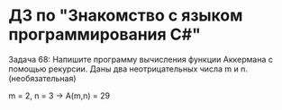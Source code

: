 # ДЗ по "Знакомство с языком программирования С#"
Задача 68: Напишите программу вычисления функции Аккермана с помощью рекурсии. Даны два неотрицательных числа m и n.(необязательная)

m = 2, n = 3 -> A(m,n) = 29    

  
